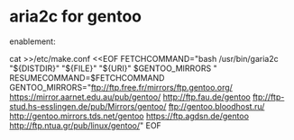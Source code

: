 # aria2c for gentoo

enablement:

cat >>/etc/make.conf <<EOF
FETCHCOMMAND="bash /usr/bin/garia2c \"\${DISTDIR}\" \"\${FILE}\" \"\${URI}\" $GENTOO_MIRRORS "
RESUMECOMMAND=$FETCHCOMMAND
GENTOO_MIRRORS="ftp://ftp.free.fr/mirrors/ftp.gentoo.org/ https://mirror.aarnet.edu.au/pub/gentoo/ http://ftp.fau.de/gentoo ftp://ftp-stud.hs-esslingen.de/pub/Mirrors/gentoo/ ftp://gentoo.bloodhost.ru/ http://gentoo.mirrors.tds.net/gentoo https://ftp.agdsn.de/gentoo http://ftp.ntua.gr/pub/linux/gentoo/"
EOF

